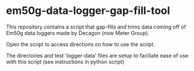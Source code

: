 # em50g-data-logger-gap-fill-tool

This repository contains a script that gap-fills and trims data coming off of Em50g data loggers made by Decagon (now Meter Group).

Open the script to access directions on how to use the script.

The directories and test 'logger-data' files are setup to faciliate ease of use with this script (see instructions in python script)
